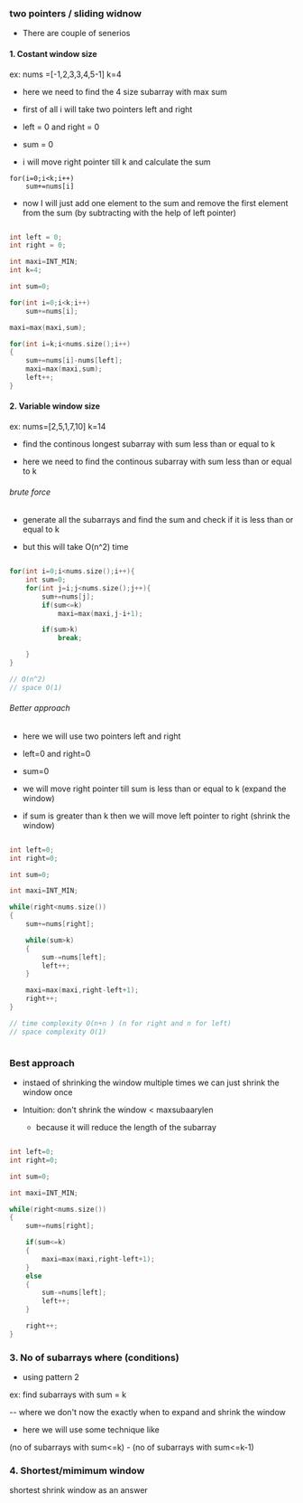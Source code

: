 ### two pointers / sliding widnow

- There are couple of senerios

#### 1. Costant window size

ex: nums =[-1,2,3,3,4,5-1] k=4

- here we need to find the 4 size subarray with max sum
- first of all i will take two pointers left and right

- left = 0 and right = 0
- sum = 0

- i will move right pointer till k and calculate the sum

```
for(i=0;i<k;i++)
    sum+=nums[i]

```

- now I will just add one element to the sum and remove the first element from the sum (by subtracting with the help of left pointer)

```cpp

int left = 0;
int right = 0;

int maxi=INT_MIN;
int k=4;

int sum=0;

for(int i=0;i<k;i++)
    sum+=nums[i];

maxi=max(maxi,sum);

for(int i=k;i<nums.size();i++)
{
    sum+=nums[i]-nums[left];
    maxi=max(maxi,sum);
    left++;
}


```

#### 2. Variable window size

ex: nums=[2,5,1,7,10] k=14

- find the continous longest subarray with sum less than or equal to k

- here we need to find the continous subarray with sum less than or equal to k

###### brute force

- generate all the subarrays and find the sum and check if it is less than or equal to k

- but this will take O(n^2) time

```cpp

for(int i=0;i<nums.size();i++){
    int sum=0;
    for(int j=i;j<nums.size();j++){
        sum+=nums[j];
        if(sum<=k)
            maxi=max(maxi,j-i+1);

        if(sum>k)
            break;

    }
}

// O(n^2)
// space O(1)
```

###### Better approach

- here we will use two pointers left and right

- left=0 and right=0

- sum=0

- we will move right pointer till sum is less than or equal to k (expand the window)

- if sum is greater than k then we will move left pointer to right (shrink the window)

```cpp

int left=0;
int right=0;

int sum=0;

int maxi=INT_MIN;

while(right<nums.size())
{
    sum+=nums[right];

    while(sum>k)
    {
        sum-=nums[left];
        left++;
    }

    maxi=max(maxi,right-left+1);
    right++;
}

// time complexity O(n+n ) (n for right and n for left)
// space complexity O(1)



```

### Best approach

- instaed of shrinking the window multiple times we can just shrink the window once

- Intuition: don't shrink the window < maxsubaarylen
  - because it will reduce the length of the subarray

```cpp

int left=0;
int right=0;

int sum=0;

int maxi=INT_MIN;

while(right<nums.size())
{
    sum+=nums[right];

    if(sum<=k)
    {
        maxi=max(maxi,right-left+1);
    }
    else
    {
        sum-=nums[left];
        left++;
    }

    right++;
}
```

### 3. No of subarrays where (conditions)

- using pattern 2

ex: find subarrays with sum = k

-- where we don't now the exactly when to expand and shrink the window

- here we will use some technique like

(no of subarrays with sum<=k) - (no of subarrays with sum<=k-1)

### 4. Shortest/mimimum window <condition>

shortest shrink window as an answer
